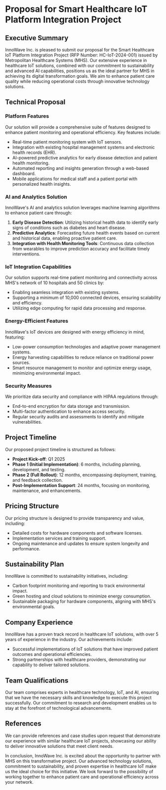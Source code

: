 # Proposal for Smart Healthcare IoT Platform Integration Project

## Executive Summary
InnoWave Inc. is pleased to submit our proposal for the Smart Healthcare IoT Platform Integration Project (RFP Number: HC-IoT-2024-001) issued by Metropolitan Healthcare Systems (MHS). Our extensive experience in healthcare IoT solutions, combined with our commitment to sustainability and advanced AI capabilities, positions us as the ideal partner for MHS in achieving its digital transformation goals. We aim to enhance patient care quality while reducing operational costs through innovative technology solutions.

## Technical Proposal

### Platform Features
Our solution will provide a comprehensive suite of features designed to enhance patient monitoring and operational efficiency. Key features include:
- Real-time patient monitoring system with IoT sensors.
- Integration with existing hospital management systems and electronic health records (EHR).
- AI-powered predictive analytics for early disease detection and patient health monitoring.
- Automated reporting and insights generation through a web-based dashboard.
- Mobile applications for medical staff and a patient portal with personalized health insights.

### AI and Analytics Solution
InnoWave's AI and analytics solution leverages machine learning algorithms to enhance patient care through:
1. **Early Disease Detection**: Utilizing historical health data to identify early signs of conditions such as diabetes and heart disease.
2. **Predictive Analytics**: Forecasting future health events based on current and historical data, enabling proactive patient care.
3. **Integration with Health Monitoring Tools**: Continuous data collection from wearables to improve prediction accuracy and facilitate timely interventions.

### IoT Integration Capabilities
Our solution supports real-time patient monitoring and connectivity across MHS's network of 10 hospitals and 50 clinics by:
- Enabling seamless integration with existing systems.
- Supporting a minimum of 10,000 connected devices, ensuring scalability and efficiency.
- Utilizing edge computing for rapid data processing and response.

### Energy-Efficient Features
InnoWave's IoT devices are designed with energy efficiency in mind, featuring:
- Low-power consumption technologies and adaptive power management systems.
- Energy harvesting capabilities to reduce reliance on traditional power sources.
- Smart resource management to monitor and optimize energy usage, minimizing environmental impact.

### Security Measures
We prioritize data security and compliance with HIPAA regulations through:
- End-to-end encryption for data storage and transmission.
- Multi-factor authentication to enhance access security.
- Regular security audits and assessments to identify and mitigate vulnerabilities.

## Project Timeline
Our proposed project timeline is structured as follows:
- **Project Kick-off**: Q1 2025
- **Phase 1 (Initial Implementation)**: 6 months, including planning, development, and testing.
- **Phase 2 (Full Rollout)**: 12 months, encompassing deployment, training, and feedback collection.
- **Post-Implementation Support**: 24 months, focusing on monitoring, maintenance, and enhancements.

## Pricing Structure
Our pricing structure is designed to provide transparency and value, including:
- Detailed costs for hardware components and software licenses.
- Implementation services and training support.
- Ongoing maintenance and updates to ensure system longevity and performance.

## Sustainability Plan
InnoWave is committed to sustainability initiatives, including:
- Carbon footprint monitoring and reporting to track environmental impact.
- Green hosting and cloud solutions to minimize energy consumption.
- Sustainable packaging for hardware components, aligning with MHS's environmental goals.

## Company Experience
InnoWave has a proven track record in healthcare IoT solutions, with over 5 years of experience in the industry. Our achievements include:
- Successful implementations of IoT solutions that have improved patient outcomes and operational efficiencies.
- Strong partnerships with healthcare providers, demonstrating our capability to deliver tailored solutions.

## Team Qualifications
Our team comprises experts in healthcare technology, IoT, and AI, ensuring that we have the necessary skills and knowledge to execute this project successfully. Our commitment to research and development enables us to stay at the forefront of technological advancements.

## References
We can provide references and case studies upon request that demonstrate our experience with similar healthcare IoT projects, showcasing our ability to deliver innovative solutions that meet client needs.

In conclusion, InnoWave Inc. is excited about the opportunity to partner with MHS on this transformative project. Our advanced technology solutions, commitment to sustainability, and proven expertise in healthcare IoT make us the ideal choice for this initiative. We look forward to the possibility of working together to enhance patient care and operational efficiency across your network.